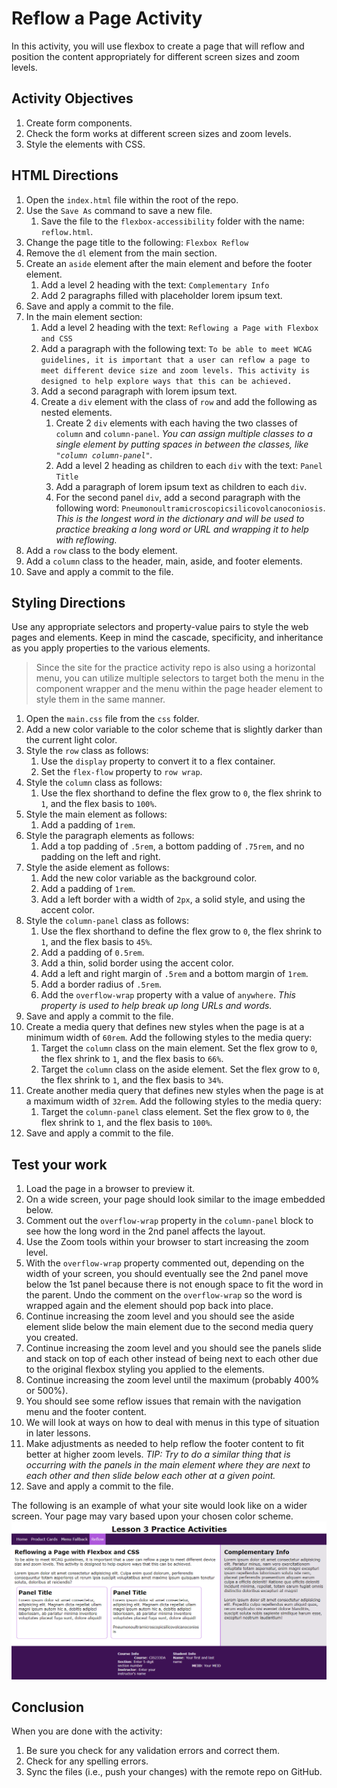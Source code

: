 # Reflow a Page Activity
In this activity, you will use flexbox to create a page that will reflow and position the content appropriately for different screen sizes and zoom levels.

## Activity Objectives
1. Create form components.
2. Check the form works at different screen sizes and zoom levels.
3. Style the elements with CSS.

## HTML Directions
1. Open the `index.html` file within the root of the repo.
2. Use the `Save As` command to save a new file.
   1. Save the file to the `flexbox-accessibility` folder with the name: `reflow.html`.
3. Change the page title to the following: `Flexbox Reflow`
4. Remove the `dl` element from the main section.
5. Create an `aside` element after the main element and before the footer element.
   1. Add a level 2 heading with the text: `Complementary Info`
   2. Add 2 paragraphs filled with placeholder lorem ipsum text.
6. Save and apply a commit to the file.
7. In the main element section:
   1. Add a level 2 heading with the text: `Reflowing a Page with Flexbox and CSS`
   2. Add a paragraph with the following text: `To be able to meet WCAG guidelines, it is important that a user can reflow a page to meet different device size and zoom levels. This activity is designed to help explore ways that this can be achieved.`
   3. Add a second paragraph with lorem ipsum text.
   4. Create a `div` element with the class of `row` and add the following as nested elements.
      1. Create 2 `div` elements with each having the two classes of `column` and `column-panel`. *You can assign multiple classes to a single element by putting spaces in between the classes, like `"column column-panel"`.*
      2. Add a level 2 heading as children to each `div` with the text: `Panel Title`
      3. Add a paragraph of lorem ipsum text as children to each `div`.
      4. For the second panel `div`, add a second paragraph with the following word: `Pneumonoultramicroscopicsilicovolcanoconiosis`. *This is the longest word in the dictionary and will be used to practice breaking a long word or URL and wrapping it to help with reflowing.*
8. Add a `row` class to the body element.
9. Add a `column` class to the header, main, aside, and footer elements.
10. Save and apply a commit to the file.

## Styling Directions
Use any appropriate selectors and property-value pairs to style the web pages and elements. Keep in mind the cascade, specificity, and inheritance as you apply properties to the various elements.

> Since the site for the practice activity repo is also using a horizontal menu, you can utilize multiple selectors to target both the menu in the component wrapper and the menu within the page header element to style them in the same manner. 

1. Open the `main.css` file from the `css` folder.
2. Add a new color variable to the color scheme that is slightly darker than the current light color.
3. Style the `row` class as follows:
   1. Use the `display` property to convert it to a flex container.
   2. Set the `flex-flow` property to `row wrap`.
4. Style the `column` class as follows:
   1. Use the flex shorthand to define the flex grow to `0`, the flex shrink to `1`, and the flex basis to `100%`.
5. Style the main element as follows:
   1. Add a padding of `1rem`.
6. Style the paragraph elements as follows:
   1. Add a top padding of `.5rem`, a bottom padding of `.75rem`, and no padding on the left and right.
7. Style the aside element as follows:
   1. Add the new color variable as the background color.
   2. Add a padding of `1rem`.
   3. Add a left border with a width of `2px`, a solid style, and using the accent color.
8. Style the `column-panel` class as follows:
   1. Use the flex shorthand to define the flex grow to `0`, the flex shrink to `1`, and the flex basis to `45%`.
   2. Add a padding of `0.5rem`.
   3. Add a thin, solid border using the accent color.
   4. Add a left and right margin of `.5rem` and a bottom margin of `1rem`.
   5. Add a border radius of `.5rem`.
   6. Add the `overflow-wrap` property with a value of `anywhere`. *This property is used to help break up long URLs and words.*
9. Save and apply a commit to the file.
10. Create a media query that defines new styles when the page is at a minimum width of `60rem`. Add the following styles to the media query:
    1.  Target the `column` class on the main element. Set the flex grow to `0`, the flex shrink to `1`, and the flex basis to `66%`.
    2.  Target the `column` class on the aside element. Set the flex grow to `0`, the flex shrink to `1`, and the flex basis to `34%`.
11. Create another media query that defines new styles when the page is at a maximum width of `32rem`. Add the following styles to the media query:
    1.  Target the `column-panel` class element. Set the flex grow to `0`, the flex shrink to `1`, and the flex basis to `100%`.
12. Save and apply a commit to the file.

## Test your work
1. Load the page in a browser to preview it.
2. On a wide screen, your page should look similar to the image embedded below.
3. Comment out the `overflow-wrap` property in the `column-panel` block to see how the long word in the 2nd panel affects the layout.
5. Use the Zoom tools within your browser to start increasing the zoom level.
6. With the `overflow-wrap` property commented out, depending on the width of your screen, you should eventually see the 2nd panel move below the 1st panel because there is not enough space to fit the word in the parent. Undo the comment on the `overflow-wrap` so the word is wrapped again and the element should pop back into place.
7. Continue increasing the zoom level and you should see the aside element slide below the main element due to the second media query you created.
8. Continue increasing the zoom level and you should see the panels slide and stack on top of each other instead of being next to each other due to the original flexbox styling you applied to the elements.
9. Continue increasing the zoom level until the maximum (probably 400% or 500%).
10. You should see some reflow issues that remain with the navigation menu and the footer content.
   1. We will look at ways on how to deal with menus in this type of situation in later lessons.
   2. Make adjustments as needed to help reflow the footer content to fit better at higher zoom levels. *TIP: Try to do a similar thing that is occurring with the panels in the main element where they are next to each other and then slide below each other at a given point.*
11. Save and apply a commit to the file.

The following is an example of what your site would look like on a wider screen. Your page may vary based upon your chosen color scheme.
![flexbox reflow example](../images/Reflow-Example.png)

## Conclusion
When you are done with the activity:
1. Be sure you check for any validation errors and correct them.
2. Check for any spelling errors.
3. Sync the files (i.e., push your changes) with the remote repo on GitHub.